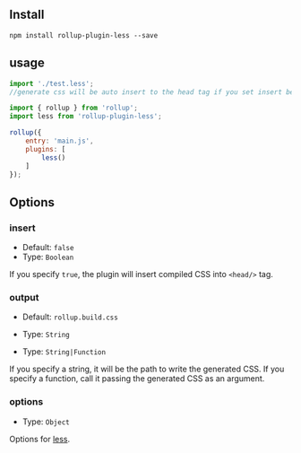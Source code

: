 ## Install

```node
npm install rollup-plugin-less --save
```

## usage

```js
import './test.less';
//generate css will be auto insert to the head tag if you set insert be true
```

```js
import { rollup } from 'rollup';
import less from 'rollup-plugin-less';

rollup({
    entry: 'main.js',
    plugins: [
        less()
    ]
});
```


## Options

### insert

+ Default: `false`
+ Type: `Boolean`

If you specify `true`, the plugin will insert compiled CSS into `<head/>` tag.

### output

+ Default: `rollup.build.css`
+ Type: `String`

+ Type: `String|Function`

If you specify a string, it will be the path to write the generated CSS.
If you specify a function, call it passing the generated CSS as an argument.

### options

+ Type: `Object`

Options for [less](http://lesscss.org/usage/#programmatic-usage).
